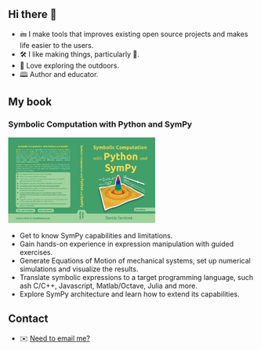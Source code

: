<h2>Hi there 👋</h2>

* 🖮 I make tools that improves existing open source projects and makes life easier to the users.
* 🛠️ I like making things, particularly 🤖.
* 🌲 Love exploring the outdoors.
* 🕮 Author and educator.


<h2>My book</h2>

<h3>Symbolic Computation with Python and SymPy</h3>

<a target="_blank" href="https://github.com/Davide-sd/sympy-book/"><img src="https://raw.githubusercontent.com/Davide-sd/sympy-book/master/assets/cover.jpg" width=300/></a>

* Get to know SymPy capabilities and limitations.
* Gain hands-on experience in expression manipulation with guided exercises.
* Generate Equations of Motion of mechanical systems, set up numerical simulations and visualize the results.
* Translate symbolic expressions to a target programming language, such ash C/C++, Javascript, Matlab/Octave, Julia and more.
* Explore SymPy architecture and learn how to extend its capabilities.

<h2>Contact</h2>

* ✉️ [Need to email me?](mailto:sandona.davide@gmail.com)

